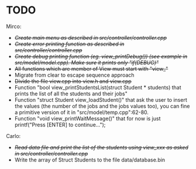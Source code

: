 # TODO

Mirco:
 - <strike><i>Create main menu as described in src/controller/controller.cpp
 - Create error printing function as described in src/controller/controller.cpp
 - Create debug printing function (eg. view_printDebug()) (see example in src/model/model.cpp). Make sure it prints only "if(DEBUG)"</i></strike>
 - <strike>All functions which are member of View must start with "view_"</strike>
 - Migrate from clear to escape sequence approach
 - <strike>Divide the file view.cpp into view.h and view.cpp</strike>
 - Function "bool view_printStudentsList(struct Student * students) that prints the list of all the students and their jobs"
 - Function "struct Student view_loadStudent()" that ask the user to insert the values (the number of the jobs and the jobs values too), you can fine a primitive version of it in "src/model/temp.cpp":62-80.
 - Function "void view_printWaitMessage()" that for now is just printf("Press [ENTER] to continue...");


Carlo:
 - <strike><i>Read data file and print the list of the students using view_xxx as asked in src/controller/controller.cpp</strike></i>
 - Write the array of Struct Students to the file data/database.bin
